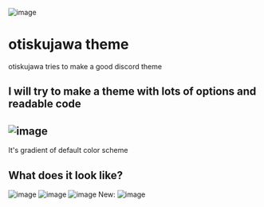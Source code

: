 ![image](https://user-images.githubusercontent.com/49094075/153770567-7a15ef97-4627-4108-aad7-06bf696809b5.png)
# otiskujawa theme
otiskujawa tries to make a good discord theme

I will try to make a theme with lots of options and readable code
---
![image](https://user-images.githubusercontent.com/49094075/153770434-640a2946-e29a-44a6-bd22-0fa1264b9ee2.png)
---
It's gradient of default color scheme

## What does it look like?
![image](https://user-images.githubusercontent.com/49094075/153771194-c1bb7677-d97c-422a-bb9c-53dfd01a8138.png)
![image](https://user-images.githubusercontent.com/49094075/153771216-170ae609-f307-434f-845d-b6ada3a75f7b.png)
![image](https://user-images.githubusercontent.com/49094075/153771222-2a73259e-8a64-44ae-917d-a0b0ea2d2bf4.png)
New:
![image](https://user-images.githubusercontent.com/49094075/153845289-a3b91ed0-e88a-419e-b9d2-d645902cf602.png)


